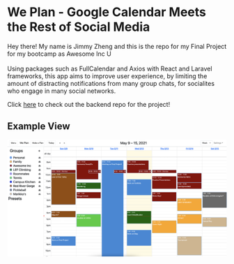 # We Plan - Google Calendar Meets the Rest of Social Media
Hey there! My name is Jimmy Zheng and this is the repo for my Final Project for my bootcamp as Awesome Inc U
<br><br>
Using packages such as FullCalendar and Axios with React and Laravel frameworks, this app aims to improve user experience, by limiting the amount of distracting notifications from many group chats, for socialites who engage in many social networks. 

Click [here](https://github.com/Jzhen123/WePlan-BackEnd) to check out the backend repo for the project!

## Example View
![WePlan](./public/images/MainView.png)
